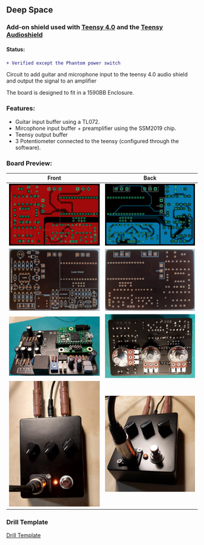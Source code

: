 ## Deep Space

### Add-on shield used with [Teensy 4.0](https://www.pjrc.com/store/teensy40.html) and the [Teensy Audioshield](https://www.pjrc.com/store/teensy3_audio.html)

#### Status:
```diff
+ Verified except the Phantom power switch
```

Circuit to add guitar and microphone input to the teensy 4.0 audio shield and output the signal to an amplifier 

The board is designed to fit in a 1590BB Enclosure.

### Features:

- Guitar input buffer using a TL072.
- Mircophone input buffer + preamplifier using the SSM2019 chip.
- Teensy output buffer
- 3 Potentiometer connected to the teensy (configured through the software).


### Board Preview: 

Front             |  Back
:-------------------------:|:-------------------------:
<img src="Photos/DeepSpace_Front.png?raw=true">  |  <img src="Photos/DeepSpace_Back.png?raw=true">
<img src="Photos/Deep_space_picf.jpg?raw=true">  |  <img src="Photos/Deep_space_picb.jpg?raw=true">
<img src="Photos/DeepSpaceAssembledFront.jpg?raw=true">  |  <img src="Photos/DeepSpaceAssembledBack.jpg?raw=true">
<img src="Photos/Enclosure_1.jpg?raw=true">  |  <img src="Photos/Enclosure_2.jpg?raw=true">

### Drill Template 

[Drill Template](Photos/DeepSpace_Drill.pdf)